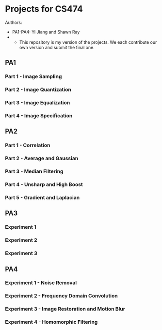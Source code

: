 # Projects for CS474
Authors:
* PA1-PA4: Yi Jiang and Shawn Ray
* * This repository is my version of the projects. We each contribute our own version and submit the final one.

## PA1
### Part 1 - Image Sampling
### Part 2 - Image Quantization
### Part 3 - Image Equalization
### Part 4 - Image Specification

## PA2
### Part 1 - Correlation
### Part 2 - Average and Gaussian
### Part 3 - Median Filtering
### Part 4 - Unsharp and High Boost
### Part 5 - Gradient and Laplacian

## PA3
### Experiment 1
### Experiment 2
### Experiment 3

## PA4
### Experiment 1 - Noise Removal
### Experiment 2 - Frequency Domain Convolution
### Experiment 3 - Image Restoration and Motion Blur
### Experiment 4 - Homomorphic Filtering
